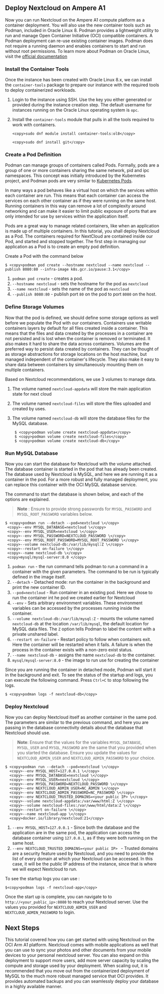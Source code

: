 ## Deploy Nextcloud on Ampere A1 

Now you can run Nextcloud on the Ampere A1 compute platform as a container deployment. You will also use the new container tools such as Podman,  included in Oracle Linux 8. Podman provides a lightweight utility to run and manage Open Container Initiative (OCI) compatible containers. A Podman deployment can re-use existing container images.
Podman does not require a running daemon and enables containers to start and run without root permissions. To learn more about Podman on Oracle Linux, visit the [official documentation](https://docs.oracle.com/en/operating-systems/oracle-linux/podman/index.html)

### Install the Container Tools

Once the instance has been created with Oracle Linux 8.x, we can install the `container-tools` package to prepare our instance with the required tools to deploy containerized workloads.  

1. Login to the instance using SSH. Use the key you either generated or provided during the instance creation step. The default username for instances running on the Oracle Linux operating system is `opc`.

1. Install the `container-tools` module that pulls in all the tools required to work with containers.
    ```
    <copy>sudo dnf module install container-tools:ol8</copy>
    ```

    ```
    <copy>sudo dnf install git</copy>
    ```

<!-- 1. Set SELinux to be in permissive mode so that Podman can easily interact with the host.
    
    >**Note**: This setting is not recommended for production use. However, setting up SELinux policies for containers are outside the scope of this tutorial. For details, see the [official documentation](https://docs.oracle.com/en/operating-systems/oracle-linux/podman/index.html).

    ```
    sudo setenforce 0
    ``` -->

### Create a Pod Definition

Podman can manage groups of containers called Pods. Formally, pods are a group of one or more containers sharing the same network, pid and ipc namespaces. This concept was initially introduced by the Kubernetes project, and Podman pods are very similar to [Kubernetes Pods](https://kubernetes.io/docs/concepts/workloads/pods/). 

In many ways a pod behaves like a virtual host on which the services within each container are run. This means that each container can access the services on each other container as if they were running on the same host. Running containers in this way can remove a lot of complexity around networking and can make it easier to limit public exposure of ports that are only intended for use by services within the application itself. 

Pods are a great way to manage related containers, like when an application is made up of multiple containers.  In this tutorial, you shall deploy Nextcloud as a Pod. The containers required for NextCloud are contained inside our Pod, and started and stopped together. The first step in managing our application as a Pod is to create an empty pod definition.

Create a Pod with the command below 

  ```
  $ <copy>podman pod create --hostname nextcloud --name nextcloud --publish 8080:80 --infra-image k8s.gcr.io/pause:3.1</copy>
  ```
    
  1. `podman pod create` - creates a pod.
  2. `--hostname nextcloud` - sets the hostname for the pod as `nextcloud`
  3. `--name nextcloud` - sets the name of the pod as `nextcloud`
  4. `--publish 8080:80` - publish port `80` on the pod to port `8080` on the host.
  
### Define Storage Volumes

Now that the pod is defined, we should define some storage options as well before we populate the Pod with our containers. Containers use writable containers layers by default for all files created inside a container. This means that the files and data created by the processes in a container are not persisted and is lost when the container is removed or terminated. It also makes it hard to share the data across containers. Volumes are the preferred way to persist data created by containers. They can be thought of as storage abstractions for storage locations on the host machine, but  managed independent of the container's lifecycle. They also make it easy to share data between containers by simultaneously mounting them on multiple containers.

Based on Nextcloud recommendations, we use 3 volumes to manage data.
1. The volume named `nextcloud-appdata` will store the main application state for next cloud
1. The volume named `nextcloud-files` will store the files uploaded and created by uses. 
1. The volume named `nextcloud-db` will store the database files for the MySQL database. 
 
    ```
     $ <copy>podman volume create nextcloud-appdata</copy>
     $ <copy>podman volume create nextcloud-files</copy>
     $ <copy>podman volume create nextcloud-db</copy>
    ```

### Run MySQL Database

Now you can start the database for Nextcloud with the volume attached. The database container is started in the pod that has already been created. The database used by Nextcloud is MySQL, and here we are running it as a container in the pod. For a more robust and fully managed deployment, you can replace this container with the OCI MySQL database service. 

The command to start the database is shown below, and each of the options are explained.

  >**Note** : Ensure to provide strong passwords for `MYSQL_PASSWORD` and `MYSQL_ROOT_PASSWORD` variables below.

 ```
 $ <copy>podman run --detach --pod=nextcloud \</copy>
  <copy>--env MYSQL_DATABASE=nextcloud \</copy>
  <copy>--env MYSQL_USER=nextcloud \</copy>
  <copy>--env MYSQL_PASSWORD=NEXTCLOUD_PASSWORD \</copy>
  <copy>--env MYSQL_ROOT_PASSWORD=MYSQL_ROOT_PASSWORD \</copy>
  <copy>--volume nextcloud-db:/var/lib/mysql:Z \</copy>
  <copy>--restart on-failure \</copy>
  <copy>--name nextcloud-db \</copy>
  <copy>mysql/mysql-server:8.0 </copy>
  ```
  1. `podman run` - the run command tells podman to run a command in a container with the given parameters. The command to be run is typically defined in the image itself.
  2. `--detach` - Detached mode: run the container in the background and print the new container ID.
  3. `--pod=nextcloud` - Run container in an existing pod. Here we chose to run the container int he pod we created earlier for Nextcloud
  4. `--env` - Sets arbitrary environment variables. These environment variables can be accessed by the processes running inside the container.
  5. `--volume nextcloud-db:/var/lib/mysql:Z` - mounts the volume named `nextcloud-db` at the location `/var/lib/mysql`, the default location for MySQL data files.  The `Z` option tells Podman to label the content with a private unshared label.
  6. `--restart on-failure` - Restart policy to follow when containers exit. Here the container will be restarted when it fails. A failure is when the process in the container exists with a non-zero exist status.
  7. `--name nextcloud-db` - assigns the name `nextcloud-db` to the container.
  8. `mysql/mysql-server:8.0` - the image to run use for creating the container

Since you are running the container in detached mode, Podman will start it in the background and exit. To see the status of the startup and logs, you can execute the following command. Press `Ctrl+C` to stop following the logs.

```
$ <copy>podman logs -f nextcloud-db</copy>
```


### Deploy Nextcloud

Now you can deploy Nextcloud itself as another container in the same pod.  The parameters are similar to the previous command, and here you are passing in the database connectivity details about the database that Nextcloud should use. 

> **Note**: Ensure that the values for the variables `MYSQL_DATABASE`, `MYSQL_USER` and `MYSQL_PASSWORD` are the same that you provided when you started the database. Ensure you update the values for `NEXTCLOUD_ADMIN_USER` and `NEXTCLOUD_ADMIN_PASSWORD` to your choice.

```
$ <copy>podman run --detach --pod=nextcloud \</copy>
  <copy>--env MYSQL_HOST=127.0.0.1 \</copy>
  <copy>--env MYSQL_DATABASE=nextcloud \</copy>
  <copy>--env MYSQL_USER=nextcloud \</copy>
  <copy>--env MYSQL_PASSWORD=NEXTCLOUD_PASSWORD \</copy>
  <copy>--env NEXTCLOUD_ADMIN_USER=NC_ADMIN \</copy>
  <copy>--env NEXTCLOUD_ADMIN_PASSWORD=NC_PASSWORD \</copy>
  <copy>--env NEXTCLOUD_TRUSTED_DOMAINS=<your public IP> \</copy>
  <copy>--volume nextcloud-appdata:/var/www/html:Z \</copy>
  <copy>--volume nextcloud-files:/var/www/html/data:Z \</copy>
  <copy>--restart on-failure \</copy>
  <copy>--name nextcloud-app \</copy>
  <copy>docker.io/library/nextcloud:21</copy>
```

 1. `--env MYSQL_HOST=127.0.0.1` - Since both the database and the application are in the same pod, the application can access the database container  using `127.0.0.1`, as if they were both running on the same host.
 2. `--env NEXTCLOUD_TRUSTED_DOMAINS=<your public IP> ` - Trusted domains are a security feature used by Nextcloud, and you need to provide the list of every domain at which your Nextcloud can be accessed. In this case, it will be the public IP address of the instance, since that is where we will expect Nextcloud to run.

 To see the startup logs you can use :

  ```
  $<copy>podman logs -f nextcloud-app</copy>
  ```

Once the start up is complete, you can navigate to to `http://<your_public_ip>:8080` to reach your Nextcloud server. Use the values you provided for `NEXTCLOUD_ADMIN_USER` and `NEXTCLOUD_ADMIN_PASSWORD` to login.


## Next Steps

This tutorial covered how you can get started with using Nextcloud on the OCI Arm A1 platform. Nextcloud comes with mobile applications as well that you can use to sync your photos and other documents from your mobile devices to your personal nextcloud server. You can also expand on this deployment to support more users, add more server capacity by scaling the compute and storage used by your deployment. When scaling out, it is recommended that you move out from the containerized deployment of MySQL to the much more robust managed service that OCI provides. It provides automated backups and you can seamlessly deploy your database in a highly available manner. 


